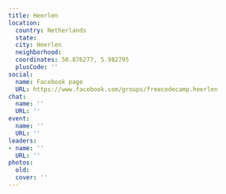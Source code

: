 ```yaml
---
title: Heerlen
location:
  country: Netherlands
  state: 
  city: Heerlen
  neighborhood: 
  coordinates: 50.876277, 5.982795
  plusCode: ''
social:
  name: Facebook page
  URL: https://www.facebook.com/groups/freecodecamp.heerlen
chat:
  name: ''
  URL: ''
event:
  name: ''
  URL: ''
leaders:
- name: ''
  URL: ''
photos:
  old: 
  cover: ''
---
```

